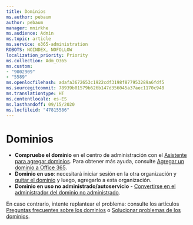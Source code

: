 ```yaml
---
title: Dominios
ms.author: pebaum
author: pebaum
manager: mnirkhe
ms.audience: Admin
ms.topic: article
ms.service: o365-administration
ROBOTS: NOINDEX, NOFOLLOW
localization_priority: Priority
ms.collection: Adm_O365
ms.custom:
- "9002909"
- "5589"
ms.openlocfilehash: adafa3672653c1922cdf3198f877953289a6fdf5
ms.sourcegitcommit: 78939b01579b626b147d356045a37aec1170c948
ms.translationtype: HT
ms.contentlocale: es-ES
ms.lasthandoff: 09/15/2020
ms.locfileid: "47815586"
---
```

# <a name="domains"></a>Dominios

- **Compruebe el dominio** en el centro de administración con el [Asistente para agregar dominios](https://admin.microsoft.com/Adminportal#/Domains/Wizard). Para obtener más ayuda, consulte [Agregar un dominio a Office 365](https://docs.microsoft.com/microsoft-365/admin/setup/add-domain?view=o365-worldwide).
- **Dominio en uso**: necesitará iniciar sesión en la otra organización y [quitar el dominio](https://docs.microsoft.com/microsoft-365/admin/get-help-with-domains/remove-a-domain?view=o365-worldwide) y luego, agregarlo a esta organización.
- **Dominio en uso no administrado/autoservicio** - [Convertirse en el administrador del dominio no administrado](https://docs.microsoft.com/azure/active-directory/users-groups-roles/domains-admin-takeover).

En caso contrario, intente replantear el problema: consulte los artículos [Preguntas frecuentes sobre los dominios](https://docs.microsoft.com/microsoft-365/admin/setup/domains-faq?view=o365-worldwide) o [Solucionar problemas de los dominios](https://docs.microsoft.com/microsoft-365/admin/get-help-with-domains/find-and-fix-issues?view=o365-worldwide).
